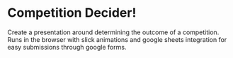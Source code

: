 # Competition Decider!

Create a presentation around determining the outcome of a competition. Runs in the browser with slick animations and google sheets integration for easy submissions through google forms. 